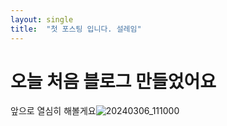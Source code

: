 ```yaml
---
layout: single
title:  "첫 포스팅 입니다. 설레임"
---
```


#  오늘 처음 블로그 만들었어요

앞으로 열심히 해볼게요![20240306_111000](C:\0_github\bestsns1.github.io\images\2024-03-06-first\20240306_111000.png)
